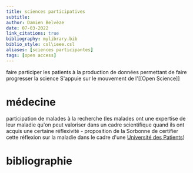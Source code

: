 ```yaml
---
title: sciences participatives
subtitle:
author: Damien Belvèze
date: 07-03-2022
link_citations: true
bibliography: mylibrary.bib
biblio_style: csl\ieee.csl
aliases: [sciences participantes]
tags: [open access]
---
```



faire participer les patients à la production de données permettant de faire progresser la science
S'appuie sur le mouvement de l'[[Open Science]]

# médecine

participation de malades à la recherche (les malades ont une expertise de leur maladie qu'on peut valoriser dans un cadre scientifique quand ils ont acquis une certaine réflexivité - proposition de la Sorbonne de certifier cette réflexion sur la maladie dans le cadre d'une [Université des Patients](https://universitedespatients-sorbonne.fr/))




# bibliographie

